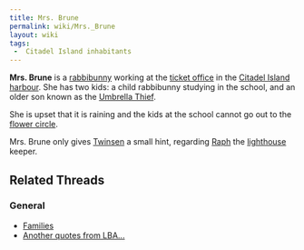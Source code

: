```yaml
---
title: Mrs. Brune
permalink: wiki/Mrs._Brune
layout: wiki
tags:
 -  Citadel Island inhabitants
---
```


**Mrs. Brune** is a [rabbibunny](rabbibunny "wikilink") working at the
[ticket office](Ticket_office_(Citadel_Island) "wikilink") in the
[Citadel Island harbour](Citadel_Island_harbour "wikilink"). She has two
kids: a child rabbibunny studying in the school, and an older son known
as the [Umbrella Thief](Umbrella_Thief "wikilink").

She is upset that it is raining and the kids at the school cannot go out
to the [flower circle](Ridge_of_the_Flowers_Circle "wikilink").

Mrs. Brune only gives [Twinsen](Twinsen "wikilink") a small hint,
regarding [Raph](Raph "wikilink") the
[lighthouse](lighthouse "wikilink") keeper.

## Related Threads

### General

- [Families](https://forum.magicball.net/showthread.php?t=7972)
- [Another quotes from
  LBA...](https://forum.magicball.net/showthread.php?t=3121)
